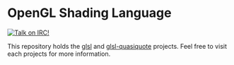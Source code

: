 # OpenGL Shading Language

[![Talk on IRC!](https://img.shields.io/badge/chat-%23glsl-rs%40irc.freenode.net-blueviolet)](https://webchat.freenode.net)

This repository holds the [glsl] and [glsl-quasiquote] projects. Feel free to visit each projects
for more information.

[glsl]: ./glsl
[glsl-quasiquote]: ./glsl-quasiquote
